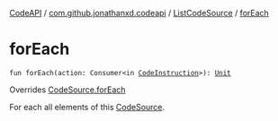[CodeAPI](../../index.md) / [com.github.jonathanxd.codeapi](../index.md) / [ListCodeSource](index.md) / [forEach](.)

# forEach

`fun forEach(action: Consumer<in `[`CodeInstruction`](../-code-instruction.md)`>): `[`Unit`](https://kotlinlang.org/api/latest/jvm/stdlib/kotlin/-unit/index.html)

Overrides [CodeSource.forEach](../-code-source/for-each.md)

For each all elements of this [CodeSource](../-code-source/index.md).

